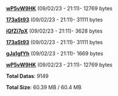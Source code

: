 [**wP5vW9HK**](/data/wP5vW9HK.txt) (09/02/23 - 21:11)- 12769 bytes

[**173aSt93**](/data/173aSt93.txt) (09/02/23 - 21:11)- 31111 bytes

[**iQfZi7pX**](/data/iQfZi7pX.txt) (09/02/23 - 21:11)- 3628 bytes

[**173aSt93**](/data/173aSt93.txt) (09/02/23 - 21:11)- 31111 bytes

[**gJa1gfYh**](/data/gJa1gfYh.txt) (09/02/23 - 21:11)- 1669 bytes

[**wP5vW9HK**](/data/wP5vW9HK.txt) (09/02/23 - 21:11)- 12769 bytes

**Total Datas**: 9149

**Total Size**: 60.39 MB / 60.4 MB